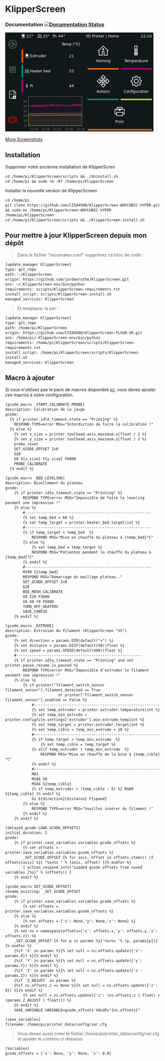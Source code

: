 # KlipperScreen

### Documentation [![Documentation Status](https://readthedocs.org/projects/klipperscreen/badge/?version=latest)](https://klipperscreen.readthedocs.io/en/latest/?badge=latest)

[![Main Menu](docs/img/panels/main_panel.png)](https://klipperscreen.readthedocs.io/en/latest/Panels/)

[More Screenshots](https://klipperscreen.readthedocs.io/en/latest/Panels/)  


## Installation

Supprimer votre ancienne installation de KlipperScren  

```
cd /home/pi/KlipperScreen/scripts && ./Uninstall.sh 
cd /home/pi && sudo rm -Rf /home/pi/KlipperScreen
```
Installer la nouvelle version de KlipperScreen  

```
cd /home/pi
git clone https://github.com/CIS94500/KlipperScreen-ANYCUBIC-VYPER.git && sudo mv /home/pi/KlipperScreen-ANYCUBIC-VYPER /home/pi/KlipperScreen
cd /home/pi/KlipperScreen/scripts && ./KlipperScreen-install.sh
```

## Pour mettre à jour KlipperScreen depuis mon dépôt   

>Dans le fichier "moonraker.conf" supprimez ce bloc de code :

```
[update_manager KlipperScreen]
type: git_repo
path: ~/KlipperScreen
origin: https://github.com/jordanruthe/KlipperScreen.git
env: ~/.KlipperScreen-env/bin/python
requirements: scripts/KlipperScreen-requirements.txt
install_script: scripts/KlipperScreen-install.sh
managed_services: KlipperScreen
```

>Et remplacer la par :

```
[update_manager KlipperScreen]
type: git_repo
path: /home/pi/KlipperScreen
origin: https://github.com/CIS94500/KlipperScreen-FLSUN-SR.git
env: /home/pi/.KlipperScreen-env/bin/python
requirements: /home/pi/KlipperScreen/scripts/KlipperScreen-requirements.txt
install_script: /home/pi/KlipperScreen/scripts/KlipperScreen-install.sh
managed_services: KlipperScreen
```

## Macro à ajouter

Si vous n'utilisez pas le pack de macros disponible [ici](https://github.com/CIS94500/Klipper-Config-ANYCUBIC-VYPER/), vous devez ajouter ces macros à votre configuration.

```
[gcode_macro _START_CALIBRATE_PROBE]  
description: Calibration de la jauge  
gcode:  
  {% if printer.idle_timeout.state == "Printing" %}  
    RESPOND TYPE=error MSG="Interdiction de faire la calibration !"  
  {% else %}  
    {% set x_size = printer.toolhead.axis_maximum.x|float / 2 %}  
    {% set y_size = printer.toolhead.axis_maximum.y|float / 2 %}  
    probe_reset  
    SET_GCODE_OFFSET Z=0  
    G28  
    G0 X{x_size} Y{y_size} F6000  
    PROBE_CALIBRATE  
  {% endif %}  
```
```
[gcode_macro _BED_LEVELING]
description: Nivellement du plateau
gcode:
	{% if printer.idle_timeout.state == "Printing" %}
		RESPOND TYPE=error MSG="Impossible de faire le leveling pendant une impression !"
	{% else %}
		#---------------------------------------------------------
		{% set temp_bed = 60 %}
		{% set temp_target = printer.heater_bed.target|int %}
		#---------------------------------------------------------
		{% if temp_target < temp_bed  %}
			RESPOND MSG="Mise en chauffe du plateau à {temp_bed}°C"
		{% else %}
			{% set temp_bed = temp_target %}
			RESPOND MSG="Patientez pendant la chauffe du plateau à {temp_bed}°C"
		{% endif %}
		#---------------------------------------------------------
		M190 S{temp_bed}
		RESPOND MSG="Démarrage du maillage plateau.."
		SET_GCODE_OFFSET Z=0
		G28
		BED_MESH_CALIBRATE
		G0 Z20 F3600
		G0 X0 Y0 F6000
		TURN_OFF_HEATERS
		SAVE_CONFIG
	{% endif %} 
```
```
[gcode_macro _EXTRUDE]
description: Extrusion du filament (KlipperScreen "VS")
gcode:
	{% set direction = params.DIR|default("+") %}
	{% set distance = params.DIST|default(50)|float %}
	{% set speed = params.SPEED|default(400)|float %}
	#---------------------------------------------------------
	{% if printer.idle_timeout.state == "Printing" and not printer.pause_resume.is_paused %}
		RESPOND TYPE=error MSG="Impossible d'extruder le filament pendant une impression !"
	{% else %}
		{% if printer["filament_switch_sensor filament_sensor"].filament_detected == True 
						or printer["filament_switch_sensor filament_sensor"].enabled == False %}
			#---------------------------------------------------------
			{% set temp_extruder = printer.extruder.temperature|int %}
			{% set temp_min_extrude = printer.configfile.settings['extruder'].min_extrude_temp|int %}
			{% set temp_target = printer.extruder.target|int %}
			{% set temp_cible = temp_min_extrude + 10 %}
			#---------------------------------------------------------
			{% if temp_target > temp_min_extrude  %}
				{% set temp_cible = temp_target %}
			{% elif temp_extruder < temp_min_extrude  %}
				RESPOND MSG="Mise en chauffe de la buse à {temp_cible}°C"
			{% endif %}
			#---------------------------------------------------------
			M83
			M106 S0
			M104 S{temp_cible}
			{% if temp_extruder < (temp_cible - 5) %} M109 S{temp_cible} {% endif %}
			G1 E{direction}{distance} F{speed}
		{% else %}
			RESPOND TYPE=error MSG="Veuillez insérer du filament !"
		{% endif %}
	{% endif %}
```
```
[delayed_gcode LOAD_GCODE_OFFSETS]
initial_duration: 2
gcode:
	{% if printer.save_variables.variables.gcode_offsets %}
		{% set offsets = printer.save_variables.variables.gcode_offsets %}
		_SET_GCODE_OFFSET {% for axis, offset in offsets.items() if offsets[axis] %}{ "%s=%s " % (axis, offset) }{% endfor %}
		{ action_respond_info("Loaded gcode offsets from saved variables [%s]" % (offsets)) }
	{% endif %}
```
```
[gcode_macro SET_GCODE_OFFSET]
rename_existing: _SET_GCODE_OFFSET
gcode:
	{% if printer.save_variables.variables.gcode_offsets %}
		{% set offsets = printer.save_variables.variables.gcode_offsets %}
	{% else %}
		{% set offsets = {'x': None,'y': None,'z': None} %}
	{% endif %}
	{% set ns = namespace(offsets={'x': offsets.x,'y': offsets.y,'z': offsets.z}) %}
	_SET_GCODE_OFFSET {% for p in params %}{'%s=%s '% (p, params[p])}{% endfor %}
	{%if 'X' in params %}{% set null = ns.offsets.update({'x': params.X}) %}{% endif %}
	{%if 'Y' in params %}{% set null = ns.offsets.update({'y': params.Y}) %}{% endif %}
	{%if 'Z' in params %}{% set null = ns.offsets.update({'z': params.Z}) %}{% endif %}
	{%if 'Z_ADJUST' in params %}
	{%if ns.offsets.z == None %}{% set null = ns.offsets.update({'z': 0}) %}{% endif %}
		{% set null = ns.offsets.update({'z': (ns.offsets.z | float) + (params.Z_ADJUST | float)}) %}
	{% endif %}
	SAVE_VARIABLE VARIABLE=gcode_offsets VALUE="{ns.offsets}"
```
```
[save_variables]
filename: /home/pi/printer_data/config/var.cfg
```

>Vous devez aussi créer le fichier /home/pi/printer_data/config/var.cfg et ajouter le contenu ci dessous  

```
[Variables]
gcode_offsets = {'x': None, 'y': None, 'z': 0.0}
```
